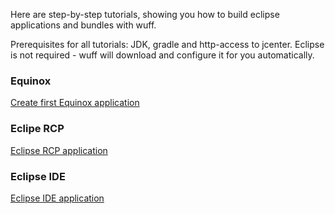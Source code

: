 Here are step-by-step tutorials, showing you how to build eclipse applications and bundles with wuff.

Prerequisites for all tutorials: JDK, gradle and http-access to jcenter. Eclipse is not required - wuff will download and configure it for you automatically.

### Equinox

[Create first Equinox application](Create-first-equinox-application)

### Eclipe RCP

[Eclipse RCP application](Eclipse-RCP-application)

### Eclipse IDE

[Eclipse IDE application](Eclipse-IDE-application)

